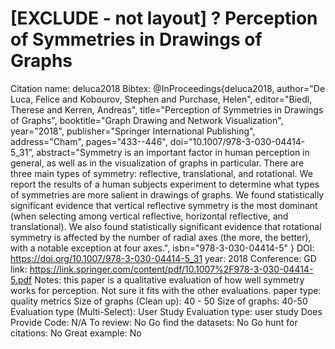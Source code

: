 # [EXCLUDE - not layout] ? Perception of Symmetries in Drawings of Graphs

Citation name: deluca2018
Bibtex: @InProceedings{deluca2018,
author="De Luca, Felice
and Kobourov, Stephen
and Purchase, Helen",
editor="Biedl, Therese
and Kerren, Andreas",
title="Perception of Symmetries in Drawings of Graphs",
booktitle="Graph Drawing and Network Visualization",
year="2018",
publisher="Springer International Publishing",
address="Cham",
pages="433--446",
doi=”10.1007/978-3-030-04414-5_31”,
abstract="Symmetry is an important factor in human perception in general, as well as in the visualization of graphs in particular. There are three main types of symmetry: reflective, translational, and rotational. We report the results of a human subjects experiment to determine what types of symmetries are more salient in drawings of graphs. We found statistically significant evidence that vertical reflective symmetry is the most dominant (when selecting among vertical reflective, horizontal reflective, and translational). We also found statistically significant evidence that rotational symmetry is affected by the number of radial axes (the more, the better), with a notable exception at four axes.",
isbn="978-3-030-04414-5"
}
DOI: https://doi.org/10.1007/978-3-030-04414-5_31
year: 2018
Conference: GD
link: https://link.springer.com/content/pdf/10.1007%2F978-3-030-04414-5.pdf
Notes: this paper is a qualitative evaluation of how well symmetry works for perception. Not sure it fits with the other evaluations.
paper type: quality metrics
Size of graphs (Clean up): 40 - 50
Size of graphs: 40-50
Evaluation type (Multi-Select): User Study
Evaluation type: user study
Does Provide Code: N/A
To review: No
Go find the datasets: No
Go hunt for citations: No
Great example: No